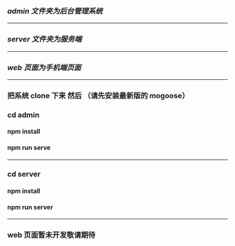 ### **_admin 文件夹为后台管理系统_**

---

### **_server 文件夹为服务端_**

---

### **_web 页面为手机端页面_**

---

### 把系统 clone 下来 然后 （请先安装最新版的 mogoose）

### cd admin

#### npm install

#### npm run serve

---

### cd server

#### npm install

#### npm run server

---

### web 页面暂未开发敬请期待
